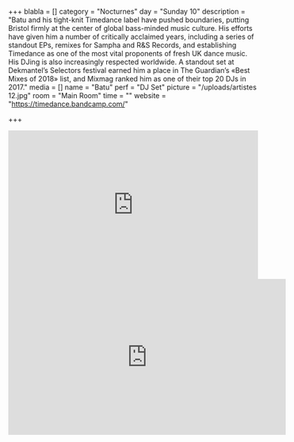 +++
blabla = []
category = "Nocturnes"
day = "Sunday 10"
description = "Batu and his tight-knit Timedance label have pushed boundaries, putting Bristol firmly at the center of global bass-minded music culture. His efforts have given him a number of critically acclaimed years, including a series of standout EPs, remixes for Sampha and R&S Records, and establishing Timedance as one of the most vital proponents of fresh UK dance music. His DJing is also increasingly respected worldwide. A standout set at Dekmantel’s Selectors festival earned him a place in The Guardian’s «Best Mixes of 2018» list, and Mixmag ranked him as one of their top 20 DJs in 2017."
media = []
name = "Batu"
perf = "DJ Set"
picture = "/uploads/artistes 12.jpg"
room = "Main Room"
time = ""
website = "https://timedance.bandcamp.com/"

+++
<iframe width="100%" height="300" scrolling="no" frameborder="no" allow="autoplay" src="https://w.soundcloud.com/player/?url=https%3A//api.soundcloud.com/tracks/613584366&color=%23ff5500&auto_play=false&hide_related=false&show_comments=true&show_user=true&show_reposts=false&show_teaser=true&visual=true"></iframe>

<iframe width="560" height="315" src="https://www.youtube.com/embed/OnqxAoKOH2U" frameborder="0" allow="accelerometer; autoplay; encrypted-media; gyroscope; picture-in-picture" allowfullscreen></iframe>
